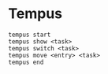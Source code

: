 # Tempus

```
tempus start
tempus show <task>
tempus switch <task>
tempus move <entry> <task>
tempus end
```

